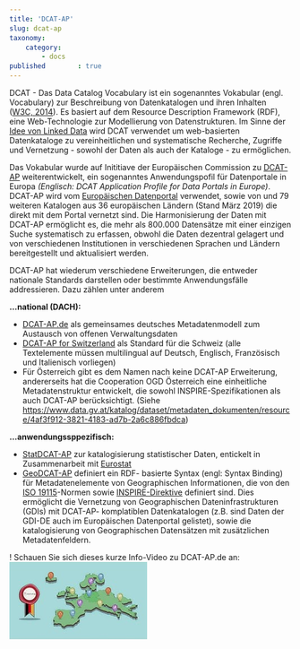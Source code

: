 ```yaml
---
title: 'DCAT-AP'
slug: dcat-ap
taxonomy:
    category:
        - docs
published        : true
---
```


DCAT - Das Data Catalog Vocabulary ist ein sogenanntes Vokabular (engl. Vocabulary) zur Beschreibung von Datenkatalogen und ihren Inhalten ([W3C, 2014](/opendata/vorlesung/literatur#world2014data)). Es basiert auf dem Resource Description Framework (RDF), eine Web-Technologie zur Modellierung von Datenstrukturen. Im Sinne der [Idee von Linked Data](https://www.ted.com/talks/tim_berners_lee_on_the_next_web?language=de) wird DCAT verwendet um web-basierten Datenkataloge zu vereinheitlichen und systematische Recherche, Zugriffe und Vernetzung - sowohl der Daten als auch der Kataloge - zu ermöglichen.

Das Vokabular wurde auf Inititiave der Europäischen Commission zu [DCAT-AP](https://joinup.ec.europa.eu/solution/dcat-application-profile-data-portals-europe) weiterentwickelt, ein sogenanntes Anwendungspofil für Datenportale in Europa *(Englisch:  DCAT Application Profile for Data Portals in Europe)*. DCAT-AP wird vom [Europäischen Datenportal](https://www.europeandataportal.eu/) verwendet, sowie von und 79 weiteren Katalogen aus 36 europäischen Ländern (Stand März 2019) die direkt mit dem Portal vernetzt sind. Die Harmonisierung der Daten mit DCAT-AP ermöglicht es, die mehr als 800.000 Datensätze mit einer einzigen Suche systematisch zu erfassen, obwohl die Daten dezentral gelagert und von verschiedenen Institutionen in verschiedenen Sprachen und Ländern bereitgestellt und aktualisiert werden.

DCAT-AP hat wiederum verschiedene Erweiterungen, die entweder nationale Standards darstellen oder bestimmte Anwendungsfälle addressieren. Dazu zählen unter anderem

**...national (DACH):**
- [DCAT-AP.de](https://www.dcat-ap.de) als gemeinsames deutsches Metadatenmodell zum Austausch von offenen Verwaltungsdaten
- [DCAT-AP for Switzerland](https://handbook.opendata.swiss/en/library/ch-dcat-ap) als Standard für die Schweiz (alle Textelemente müssen multilingual auf Deutsch, Englisch, Französisch und Italienisch vorliegen)
- Für Österreich gibt es dem Namen nach keine DCAT-AP Erweiterung, andererseits hat die Cooperation OGD Österreich eine einheitliche Metadatenstruktur entwickelt, die sowohl INSPIRE-Spezifikationen als auch DCAT-AP berücksichtigt. (Siehe https://www.data.gv.at/katalog/dataset/metadaten_dokumenten/resource/4af3f912-3821-4183-ad7b-2a6c886fbdca)

**...anwendungssppezifisch:**
- [StatDCAT-AP](https://joinup.ec.europa.eu/release/statdcat-ap-v100) zur katalogisierung statistischer Daten, entickelt in Zusammenarbeit mit [Eurostat](https://ec.europa.eu/eurostat/)
- [GeoDCAT-AP](https://joinup.ec.europa.eu/release/dcat-ap/12) definiert ein RDF- basierte Syntax (engl: Syntax Binding) für Metadatenelemente von Geographischen Informationen, die von den [ISO 19115](https://www.iso.org/search.html?q=ISO%2019115)-Normen sowie [INSPIRE-Direktive](https://inspire.ec.europa.eu/) definiert sind. Dies ermöglicht die Vernetzung von Geographischen Dateninfrastrukturen (GDIs) mit DCAT-AP- komplatiblen Datenkatalogen (z.B. sind Daten der GDI-DE auch im Europäischen Datenportal gelistet), sowie die katalogisierung von Geographischen Datensätzen mit zusätzlichen Metadatenfeldern.

! Schauen Sie sich dieses kurze Info-Video zu DCAT-AP.de an: <br/>[![zum Video](dcat_ap_de_video.jpg?classes=caption "DCAT-AP.de - der Standard zum Austausch von offenen Daten der öffentlichen Verwaltung")](https://www.youtube.com/watch?v=DGCay_bbvDc)

<!--
Caption: DCAT-AP.de - der Standard zum Austausch von offenen Daten der öffentlichen Verwaltung


(Siehe auch https://joinup.ec.europa.eu/document/national-extensions-analysis-dcat-ap)
verwendet um die Dat



und dazu genutzt, die Metadaten in



verwendet und dazu


auf ein Best



Sinn des Vokabulars ist es, in einem einheitlichen maschinenlesbaren Format (technische Interoperabilität) und mit klar definierten Metadaten-Feldern (semantische Interoperabilität) Informationen über die Datensätze, die ein Datenkatalog enthält zu erfassen. Dadurch ist es möglich, solche Kataloge systematisch zu dursuchen und Auszuwerten. Die Ansätze sind dabei übertragbar: z.B. kann der Datenkatalog des Europäischen Datenportals auf die gleiche Weise ausgewertet werden wie das deutsche Datenportal GovData.

Die Europäische Union hat DCAT weiterentwickelt

DCAT ist wird insbesondere von Open Data-Portalen der öffentlichen Verwaltung verwendet. Die



 Im Zuge nationaler oder und internationaler Bemühungen sind verschiedene Metadaten-Strukturen als Standards für Open Government Data entwickelt wurden, welche eine sogenanntes


Es gibt offizielle Standards

https://www.dcat-ap.de/def/


Do sind dem DCAT-Vokabular abgleitet sind


Bei Standisierten Schnit


 und sogar untereinander zu vernetzen. Bei einer einheitlichen Metadatenstruktur und Schnittstellen ist es auch möglich, mehrere Datenkataloge auf die gleiche Weise auszuwerten und zu dursuchen.






Metadatenmodel

https://www.govdata.de/ckan/catalog/catalog.rdf?profiles=euro_dcat_ap,dcatap_de
-->
